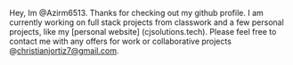 Hey, Im @Azirm6513.
Thanks for checking out my github profile. I am currently working on full stack projects from classwork and a few personal projects, like my [personal website] (cjsolutions.tech). 
Please feel free to contact me with any offers for work or collaborative projects @christianjortiz7@gmail.com.
